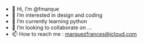 - 👋 Hi, I’m @fmarque
- 👀 I’m interested in design and coding
- 🌱 I’m currently learning python
- 💞️ I’m looking to collaborate on ...
- 📫 How to reach me : marquezfrances@icloud.com

<!---
fmarque/fmarque is a ✨ special ✨ repository because its `README.md` (this file) appears on your GitHub profile.
You can click the Preview link to take a look at your changes.
--->
